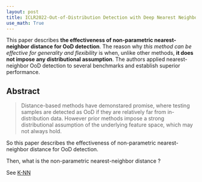 ```yaml
---
layout: post
title: ICLR2022-Out-of-Distribution Detection with Deep Nearest Neighbors
use_math: True
---
```


This paper describes **the effectiveness of non-parametric nearest-neighbor distance for OoD detection**.
The reason why *this method can be effective for generality and flexibility* is when, unlike other methods, **it does not impose
any distributional assumption**. The authors applied nearest-neighbor OoD detection to several benchmarks and establish superior performance.


## Abstract

> Distance-based methods have demonstared promise, where testing samples are detected as OoD if they are relatively far from in-distribution data. However prior methods impose a strong distributional assumption of the underlying feature space, which may not always hold.

So this paper describes the effectiveness of non-parametric nearest-neighbor distance for OoD detection.

Then, what is the non-parametric nearest-neighbor distance ?

See [K-NN](https://mawjdgus0812.github.io/2022/09/30/K-Nearest-Neighbors-Algorithm/)



